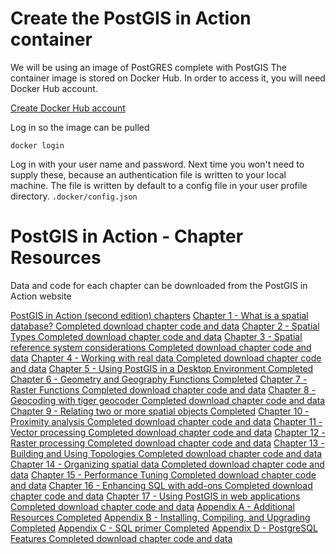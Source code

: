 # Create the PostGIS in Action container

We will be using an image of PostGRES complete with PostGIS
The container image is stored on Docker Hub. In order to access it, you will need Docker Hub account.

[Create Docker Hub account](https://hub.docker.com/signup)

Log in so the image can be pulled

`docker login` 

Log in with your user name and password. Next time you won't need to supply these, because an authentication file is written to your local machine. The file is written by default to a config file in your user profile directory. `.docker/config.json`

# PostGIS in Action - Chapter Resources

Data and code for each chapter can be downloaded from the PostGIS in Action website

[PostGIS in Action (second edition) chapters](http://postgis.us/chapters_edition_2)
[Chapter 1 - What is a spatial database? Completed download chapter code and data](http://postgis.us/chapter_01_edition_2)
[Chapter 2 - Spatial Types Completed download chapter code and data](http://postgis.us/chapter_02_edition_2)
[Chapter 3 - Spatial reference system considerations Completed download chapter code and data](http://postgis.us/chapter_03_edition_2)
[Chapter 4 - Working with real data Completed download chapter code and data](http://postgis.us/chapter_04_edition_2)
[Chapter 5 - Using PostGIS in a Desktop Environment Completed](http://postgis.us/chapter_05_edition_2)
[Chapter 6 - Geometry and Geography Functions Completed](http://postgis.us/chapter_06_edition_2)
[Chapter 7 - Raster Functions Completed download chapter code and data](http://postgis.us/chapter_07_edition_2)
[Chapter 8 - Geocoding with tiger geocoder Completed download chapter code and data](http://postgis.us/chapter_08_edition_2)
[Chapter 9 - Relating two or more spatial objects Completed](http://postgis.us/chapter_09_edition_2)
[Chapter 10 - Proximity analysis Completed download chapter code and data](http://postgis.us/chapter_10_edition_2)
[Chapter 11 - Vector processing Completed download chapter code and data](http://postgis.us/chapter_11_edition_2)
[Chapter 12 - Raster processing Completed download chapter code and data](http://postgis.us/chapter_12_edition_2)
[Chapter 13 - Building and Using Topologies Completed download chapter code and data](http://postgis.us/chapter_13_edition_2)
[Chapter 14 - Organizing spatial data Completed download chapter code and data](http://postgis.us/chapter_14_edition_2)
[Chapter 15 - Performance Tuning Completed download chapter code and data](http://postgis.us/chapter_15_edition_2)
[Chapter 16 - Enhancing SQL with add-ons Completed download chapter code and data](http://postgis.us/chapter_16_edition_2)
[Chapter 17 - Using PostGIS in web applications Completed download chapter code and data](http://postgis.us/chapter_17_edition_2)
[Appendix A - Additional Resources Completed](http://postgis.us/chapter_appendix_a_edition_2)
[Appendix B - Installing, Compiling, and Upgrading Completed](http://postgis.us/chapter_appendix_b_edition_2)
[Appendix C - SQL primer Completed](http://postgis.us/chapter_appendix_c_edition_2)
[Appendix D - PostgreSQL Features Completed download chapter code and data](http://postgis.us/chapter_appendix_d_edition_2)